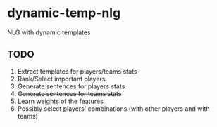 # dynamic-temp-nlg
NLG with dynamic templates

## TODO
1. ~~Extract templates for players/teams stats~~
2. Rank/Select important players 
3. Generate sentences for players stats
4. ~~Generate sentences for teams stats~~
5. Learn weights of the features
6. Possibly select players' combinations (with other players and with teams)
